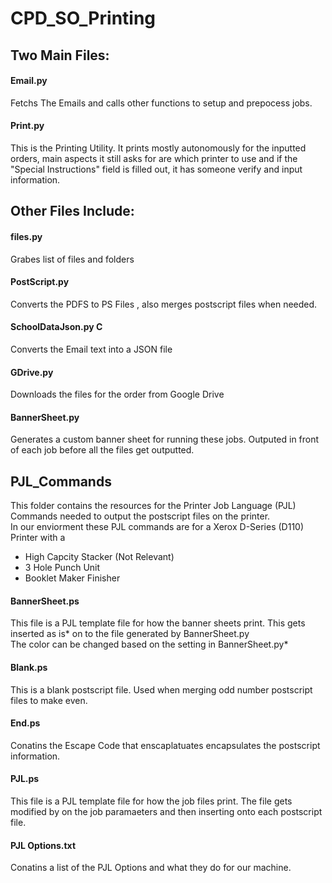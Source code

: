 # CPD_SO_Printing

## Two Main Files:

#### Email.py 
Fetchs The Emails and calls other functions to setup and prepocess jobs.
#### Print.py 
This is the Printing Utility. It prints mostly autonomously for the inputted orders, main aspects it still asks for are which printer to use and if the "Special Instructions" field is filled out, it has someone verify and input information.

## Other Files Include:

#### files.py 
Grabes list of files and folders
#### PostScript.py 
Converts the PDFS to PS Files , also merges postscript files when needed.
#### SchoolDataJson.py C
Converts the Email text into a JSON file
#### GDrive.py  
Downloads the files for the order from Google Drive
#### BannerSheet.py  
Generates a custom banner sheet for running these jobs. Outputed in front of each job before all the files get outputted.  

## PJL_Commands 
This folder contains the resources for the Printer Job Language (PJL) Commands needed to output the postscript files on the printer.  
In our enviorment these PJL commands are for a Xerox D-Series (D110) Printer with a 
* High Capcity Stacker (Not Relevant)
* 3 Hole Punch Unit
* Booklet Maker Finisher	

#### BannerSheet.ps
This file is a PJL template file for how the banner sheets print. This gets inserted as is* on to the file generated by BannerSheet.py  
The color can be changed based on the setting in BannerSheet.py*  
#### Blank.ps
This is a blank postscript file. Used when merging odd number postscript files to make even.  
#### End.ps
Conatins the Escape Code that enscaplatuates encapsulates the postscript information.  
#### PJL.ps
This file is a PJL template file for how the job files print. The file gets modified by on the job paramaeters and then inserting onto each postscript file.  
#### PJL Options.txt
Conatins a list of the PJL Options and what they do for our machine.
